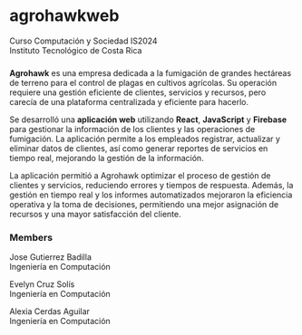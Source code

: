 # agrohawkweb
Curso Computación y Sociedad IS2024 <br />
Instituto Tecnológico de Costa Rica

###

**Agrohawk** es una empresa dedicada a la fumigación de grandes hectáreas de terreno para el control de plagas en cultivos agrícolas. Su operación requiere una gestión eficiente de clientes, servicios y recursos, pero carecía de una plataforma centralizada y eficiente para hacerlo.

Se desarrolló una **aplicación web** utilizando **React**, **JavaScript** y **Firebase** para gestionar la información de los clientes y las operaciones de fumigación. La aplicación permite a los empleados registrar, actualizar y eliminar datos de clientes, así como generar reportes de servicios en tiempo real, mejorando la gestión de la información.

La aplicación permitió a Agrohawk optimizar el proceso de gestión de clientes y servicios, reduciendo errores y tiempos de respuesta. Además, la gestión en tiempo real y los informes automatizados mejoraron la eficiencia operativa y la toma de decisiones, permitiendo una mejor asignación de recursos y una mayor satisfacción del cliente.

### Members

Jose Gutierrez Badilla<br />
Ingeniería en Computación

Evelyn Cruz Solís<br />
Ingeniería en Computación

Alexia Cerdas Aguilar<br />
Ingeniería en Computación

